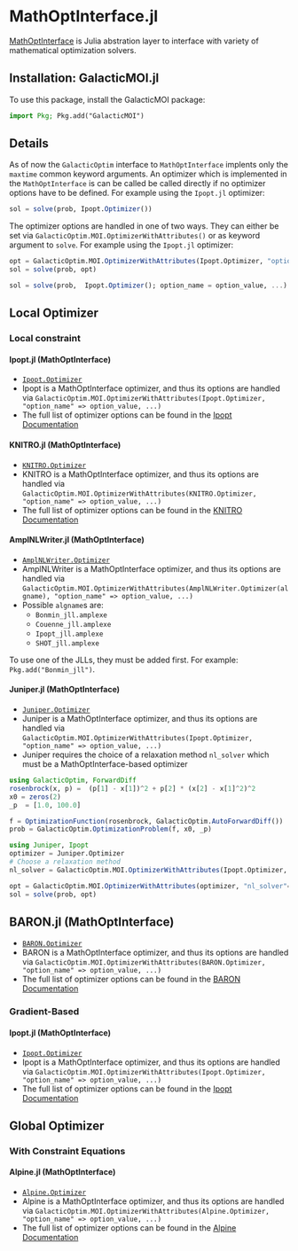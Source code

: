 # MathOptInterface.jl

[MathOptInterface](https://github.com/jump-dev/MathOptInterface.jl) is Julia abstration layer to interface with variety of mathematical optimization solvers.

## Installation: GalacticMOI.jl

To use this package, install the GalacticMOI package:

```julia
import Pkg; Pkg.add("GalacticMOI")
```

## Details

As of now the `GalacticOptim` interface to `MathOptInterface` implents only the `maxtime` common keyword arguments. An optimizer which is implemented in the `MathOptInterface` is can be called be called directly if no optimizer options have to be defined. For example using the `Ipopt.jl` optimizer:

```julia
sol = solve(prob, Ipopt.Optimizer())
```

The optimizer options are handled in one of two ways. They can either be set via `GalacticOptim.MOI.OptimizerWithAttributes()` or as keyword argument to `solve`. For example using the `Ipopt.jl` optimizer:

```julia
opt = GalacticOptim.MOI.OptimizerWithAttributes(Ipopt.Optimizer, "option_name" => option_value, ...)
sol = solve(prob, opt)

sol = solve(prob,  Ipopt.Optimizer(); option_name = option_value, ...)
```



## Local Optimizer

### Local constraint
#### Ipopt.jl (MathOptInterface)

- [`Ipopt.Optimizer`](https://juliahub.com/docs/Ipopt/yMQMo/0.7.0/)
- Ipopt is a MathOptInterface optimizer, and thus its options are handled via
  `GalacticOptim.MOI.OptimizerWithAttributes(Ipopt.Optimizer, "option_name" => option_value, ...)`
- The full list of optimizer options can be found in the [Ipopt Documentation](https://coin-or.github.io/Ipopt/OPTIONS.html#OPTIONS_REF)

#### KNITRO.jl (MathOptInterface)

- [`KNITRO.Optimizer`](https://github.com/jump-dev/KNITRO.jl)
- KNITRO is a MathOptInterface optimizer, and thus its options are handled via
  `GalacticOptim.MOI.OptimizerWithAttributes(KNITRO.Optimizer, "option_name" => option_value, ...)`
- The full list of optimizer options can be found in the [KNITRO Documentation](https://www.artelys.com/docs/knitro//3_referenceManual/callableLibraryAPI.html)

#### AmplNLWriter.jl (MathOptInterface)

- [`AmplNLWriter.Optimizer`](https://github.com/jump-dev/AmplNLWriter.jl)
- AmplNLWriter is a MathOptInterface optimizer, and thus its options are handled via
  `GalacticOptim.MOI.OptimizerWithAttributes(AmplNLWriter.Optimizer(algname), "option_name" => option_value, ...)`
- Possible `algname`s are:
    * `Bonmin_jll.amplexe`
    * `Couenne_jll.amplexe`
    * `Ipopt_jll.amplexe`
    * `SHOT_jll.amplexe`

To use one of the JLLs, they must be added first. For example: `Pkg.add("Bonmin_jll")`.

#### Juniper.jl (MathOptInterface)

- [`Juniper.Optimizer`](https://github.com/lanl-ansi/Juniper.jl)
- Juniper is a MathOptInterface optimizer, and thus its options are handled via
  `GalacticOptim.MOI.OptimizerWithAttributes(Ipopt.Optimizer, "option_name" => option_value, ...)`
- Juniper requires the choice of a relaxation method `nl_solver` which must be
  a MathOptInterface-based optimizer

```julia
using GalacticOptim, ForwardDiff
rosenbrock(x, p) =  (p[1] - x[1])^2 + p[2] * (x[2] - x[1]^2)^2
x0 = zeros(2)
_p  = [1.0, 100.0]

f = OptimizationFunction(rosenbrock, GalacticOptim.AutoForwardDiff())
prob = GalacticOptim.OptimizationProblem(f, x0, _p)

using Juniper, Ipopt
optimizer = Juniper.Optimizer
# Choose a relaxation method
nl_solver = GalacticOptim.MOI.OptimizerWithAttributes(Ipopt.Optimizer, "print_level"=>0)

opt = GalacticOptim.MOI.OptimizerWithAttributes(optimizer, "nl_solver"=>nl_solver)
sol = solve(prob, opt)
```


## BARON.jl (MathOptInterface)

- [`BARON.Optimizer`](https://github.com/joehuchette/BARON.jl)
- BARON is a MathOptInterface optimizer, and thus its options are handled via
  `GalacticOptim.MOI.OptimizerWithAttributes(BARON.Optimizer, "option_name" => option_value, ...)`
- The full list of optimizer options can be found in the [BARON Documentation](https://minlp.com/baron-solver)


### Gradient-Based
#### Ipopt.jl (MathOptInterface)

- [`Ipopt.Optimizer`](https://juliahub.com/docs/Ipopt/yMQMo/0.7.0/)
- Ipopt is a MathOptInterface optimizer, and thus its options are handled via
  `GalacticOptim.MOI.OptimizerWithAttributes(Ipopt.Optimizer, "option_name" => option_value, ...)`
- The full list of optimizer options can be found in the [Ipopt Documentation](https://coin-or.github.io/Ipopt/OPTIONS.html#OPTIONS_REF)


## Global Optimizer

### With Constraint Equations
#### Alpine.jl (MathOptInterface)

- [`Alpine.Optimizer`](https://github.com/lanl-ansi/Alpine.jl)
- Alpine is a MathOptInterface optimizer, and thus its options are handled via
  `GalacticOptim.MOI.OptimizerWithAttributes(Alpine.Optimizer, "option_name" => option_value, ...)`
- The full list of optimizer options can be found in the [Alpine Documentation](https://github.com/lanl-ansi/Alpine.jl)
